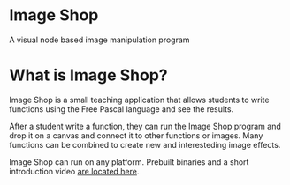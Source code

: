 # Image Shop
A visual node based image manipulation program

# What is Image Shop?
Image Shop is a small teaching application that allows students to write functions using the Free Pascal language and see the results.

After a student write a function, they can run the Image Shop program and drop it on a canvas and connect it to other functions or images. Many functions can be combined to create new and interesteding image effects.

Image Shop can run on any platform. Prebuilt binaries and a short introduction video [are located here](https://www.getlazarus.org/learn/tutorials/examples/imageshop/).

